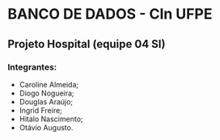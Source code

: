 # BANCO DE DADOS - CIn UFPE

## Projeto Hospital (equipe 04 SI)

### Integrantes:
- Caroline Almeida;
- Diogo Nogueira;
- Douglas Araújo;
- Ingrid Freire;
- Hitalo Nascimento;
- Otávio Augusto.
